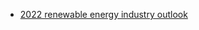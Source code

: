 - [2022 renewable energy industry outlook](https://www2.deloitte.com/us/en/pages/energy-and-resources/articles/renewable-energy-outlook.html)
